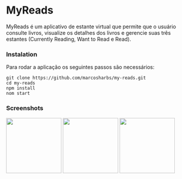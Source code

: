 # MyReads

MyReads é um aplicativo de estante virtual que permite que o usuário consulte livros, visualize os detalhes dos livros e gerencie suas três estantes (Currently Reading, Want to Read e Read).

### Instalation

Para rodar a aplicação os seguintes passos são necessários:

```
git clone https://github.com/marcosharbs/my-reads.git
cd my-reads
npm install
nom start
```

### Screenshots

<img src="https://raw.githubusercontent.com/marcosharbs/my-reads/master/imgs/img-1.png" width="150px">

<img src="https://raw.githubusercontent.com/marcosharbs/my-reads/master/imgs/img-2.png" width="150px">

<img src="https://raw.githubusercontent.com/marcosharbs/my-reads/master/imgs/img-3.png" width="150px">